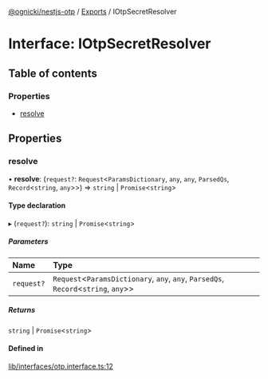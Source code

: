 [@ognicki/nestjs-otp](../README.md) / [Exports](../modules.md) / IOtpSecretResolver

# Interface: IOtpSecretResolver

## Table of contents

### Properties

- [resolve](IOtpSecretResolver.md#resolve)

## Properties

### resolve

• **resolve**: (`request?`: `Request`\<`ParamsDictionary`, `any`, `any`, `ParsedQs`, `Record`\<`string`, `any`\>\>) => `string` \| `Promise`\<`string`\>

#### Type declaration

▸ (`request?`): `string` \| `Promise`\<`string`\>

##### Parameters

| Name | Type |
| :------ | :------ |
| `request?` | `Request`\<`ParamsDictionary`, `any`, `any`, `ParsedQs`, `Record`\<`string`, `any`\>\> |

##### Returns

`string` \| `Promise`\<`string`\>

#### Defined in

[lib/interfaces/otp.interface.ts:12](https://github.com/mwognicki/nestjs-otp/blob/e6a60e8/lib/interfaces/otp.interface.ts#L12)
